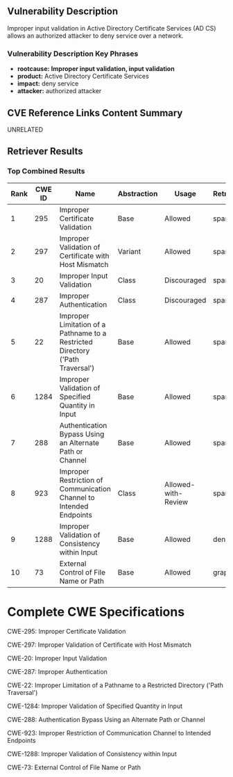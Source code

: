 ## Vulnerability Description
Improper input validation in Active Directory Certificate Services (AD CS) allows an authorized attacker to deny service over a network.

### Vulnerability Description Key Phrases
- **rootcause:** **Improper input validation, input validation**
- **product:** Active Directory Certificate Services
- **impact:** deny service
- **attacker:** authorized attacker

## CVE Reference Links Content Summary
UNRELATED

## Retriever Results

### Top Combined Results

| Rank | CWE ID | Name | Abstraction | Usage  | Retrievers | Individual Scores |
|------|--------|------|-------------|-------|------------|-------------------|
| 1 | 295 | Improper Certificate Validation | Base | Allowed | sparse | 0.135 |
| 2 | 297 | Improper Validation of Certificate with Host Mismatch | Variant | Allowed | sparse | 0.130 |
| 3 | 20 | Improper Input Validation | Class | Discouraged | sparse | 0.118 |
| 4 | 287 | Improper Authentication | Class | Discouraged | sparse | 0.112 |
| 5 | 22 | Improper Limitation of a Pathname to a Restricted Directory ('Path Traversal') | Base | Allowed | sparse | 0.110 |
| 6 | 1284 | Improper Validation of Specified Quantity in Input | Base | Allowed | sparse | 0.105 |
| 7 | 288 | Authentication Bypass Using an Alternate Path or Channel | Base | Allowed | sparse | 0.105 |
| 8 | 923 | Improper Restriction of Communication Channel to Intended Endpoints | Class | Allowed-with-Review | sparse | 0.104 |
| 9 | 1288 | Improper Validation of Consistency within Input | Base | Allowed | dense | 0.552 |
| 10 | 73 | External Control of File Name or Path | Base | Allowed | graph | 0.003 |



# Complete CWE Specifications

CWE-295: Improper Certificate Validation

CWE-297: Improper Validation of Certificate with Host Mismatch

CWE-20: Improper Input Validation

CWE-287: Improper Authentication

CWE-22: Improper Limitation of a Pathname to a Restricted Directory ('Path Traversal')

CWE-1284: Improper Validation of Specified Quantity in Input

CWE-288: Authentication Bypass Using an Alternate Path or Channel

CWE-923: Improper Restriction of Communication Channel to Intended Endpoints

CWE-1288: Improper Validation of Consistency within Input

CWE-73: External Control of File Name or Path